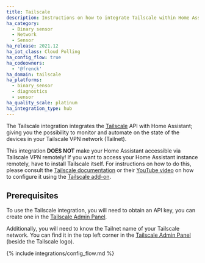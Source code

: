 ```yaml
---
title: Tailscale
description: Instructions on how to integrate Tailscale within Home Assistant.
ha_category:
  - Binary sensor
  - Network
  - Sensor
ha_release: 2021.12
ha_iot_class: Cloud Polling
ha_config_flow: true
ha_codeowners:
  - '@frenck'
ha_domain: tailscale
ha_platforms:
  - binary_sensor
  - diagnostics
  - sensor
ha_quality_scale: platinum
ha_integration_type: hub
---
```


The Tailscale integration integrates the [Tailscale](https://www.tailscale.com) API
with Home Assistant; giving you the possibility to monitor and automate on
the state of the devices in your Tailscale VPN network (Tailnet).

<div class="note">

This integration **DOES NOT** make your Home Assistant accessible via Tailscale VPN remotely!
If you want to access your Home Assistant instance remotely, have to install Tailscale itself.
For instructions on how to do this, please consult the [Tailscale documentation](https://tailscale.com/kb/) or 
their [YouTube video](https://www.youtube.com/watch?v=vDxmtRByXDY) on how to configure it using the [Tailscale add-on](https://github.com/hassio-addons/addon-tailscale).

</div>

## Prerequisites

To use the Tailscale integration, you will need to obtain an API key,
you can create one in the [Tailscale Admin Panel](https://login.tailscale.com/admin/settings/authkeys).

Additionally, you will need to know the Tailnet name of your Tailscale network.
You can find it in the top left corner in the [Tailscale Admin Panel](https://login.tailscale.com/admin/settings/authkeys)
(beside the Tailscale logo).

{% include integrations/config_flow.md %}
